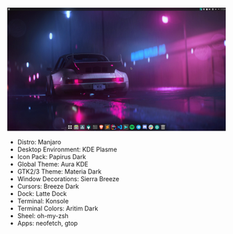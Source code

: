 ![Desktop Screenshoot](./Screenshoots/Desktop.png)

- Distro: Manjaro
- Desktop Environment: KDE Plasme
- Icon Pack: Papirus Dark
- Global Theme: Aura KDE
- GTK2/3 Theme: Materia Dark
- Window Decorations: Sierra Breeze
- Cursors: Breeze Dark
- Dock: Latte Dock
- Terminal: Konsole
- Terminal Colors: Aritim Dark
- Sheel: oh-my-zsh
- Apps: neofetch, gtop
